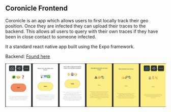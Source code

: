 ## Coronicle Frontend

Coronicle is an app which allows users to first locally track their geo position. Once they are infected they can upload their traces to the backend. This allows all users to query with their own traces if they have been in close contact to someone infected.

It a standard react native app built using the Expo framework.

Backend: [Found here](https://github.com/Coronicle/coronicle-be)

![](screenshots/combined.png)


